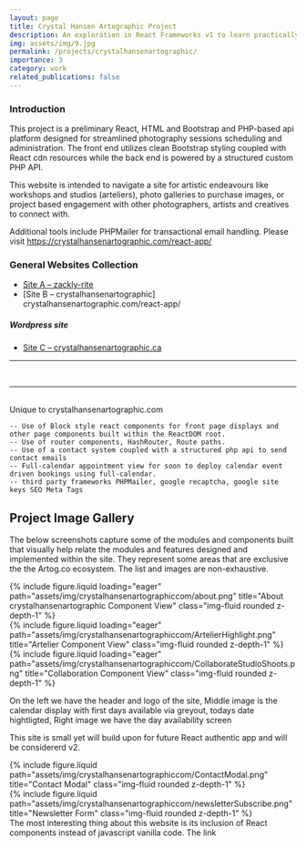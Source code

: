 ```yaml
---
layout: page
title: Crystal Hansen Artographic Project
description: An exploration in React Frameworks v1 to learn practically with an html site and includes.
img: assets/img/9.jpg
permalink: /projects/crystalhansenartographic/
importance: 3
category: work
related_publications: false
---
```


### Introduction

This project is a preliminary React, HTML and  Bootstrap and PHP-based api platform designed for streamlined photography sessions scheduling and administration. The front end utilizes clean Bootstrap styling coupled with React cdn resources while the back end is powered by a structured custom PHP API.

This website is intended to navigate a site for artistic endeavours like workshops and studios (arteliers), photo galleries to purchase images, or project based engagement with other photographers, artists and creatives to connect with. 

Additional tools include PHPMailer for transactional email handling. Please visit https://crystalhansenartographic.com/react-app/

### General Websites Collection

- [Site A – zackly-rite ](/projects/zackly-rite)
- [Site B – crystalhansenartographic] crystalhansenartographic.com/react-app/

##### Wordpress site
- [Site C – crystalhansenartographic.ca](/projects/wp-artographic)

---


<br>
<hr>
<br>
Unique to crystalhansenartographic.com

    -- Use of Block style react components for front page displays and other page components built within the ReactDOM root. 
    -- Use of router components, HashRouter, Route paths.
    -- Use of a contact system coupled with a structured php api to send contact emails
    -- Full-calendar appointment view for soon to deploy calendar event driven bookings using full-calendar. 
    -- third party frameworks PHPMailer, google recaptcha, google site keys SEO Meta Tags




## Project Image Gallery
The below screenshots capture some of the modules and components built that visually help relate the modules and features designed and implemented within the site. 
They represent some areas that are exclusive the the Artog.co ecosystem. The list and images are non-exhaustive. 

<div class="row">
    <div class="col-sm mt-3 mt-md-0">
        {% include figure.liquid loading="eager" path="assets/img/crystalhansenartographiccom/about.png" title="About crystalhansenartographic Component View" class="img-fluid rounded z-depth-1" %}
    </div>
    <div class="col-sm mt-3 mt-md-0">
        {% include figure.liquid loading="eager" path="assets/img/crystalhansenartographiccom/ArtelierHighlight.png" title="Artelier Component View" class="img-fluid rounded z-depth-1" %}
    </div>
    <div class="col-sm mt-3 mt-md-0">
        {% include figure.liquid loading="eager" path="assets/img/crystalhansenartographiccom/CollaborateStudioShoots.png" title="Collaboration Component View" class="img-fluid rounded z-depth-1" %}
    </div>
</div>
<div class="caption">
    
  On the left we have the header and logo of the site, Middle image is the calendar display with first days available via greyout, todays date hightligted, Right image we have the day availability screen 
</div>

This site is small yet will build upon for future React authentic app and will be considererd v2. 
<div class="row justify-content-sm-center">
    <div class="col-sm-8 mt-3 mt-md-0">
        {% include figure.liquid path="assets/img/crystalhansenartographiccom/ContactModal.png" title="Contact Modal" class="img-fluid rounded z-depth-1" %}
    </div>
    <div class="col-sm-4 mt-3 mt-md-0">
        {% include figure.liquid path="assets/img/crystalhansenartographiccom/newsletterSubscribe.png" title="Newsletter Form" class="img-fluid rounded z-depth-1" %}
    </div>
</div>
<div class="caption">
   The most interesting thing about this website is its inclusion of React components instead of javascript vanilla code. The link 
</div>


